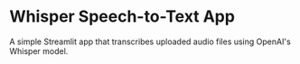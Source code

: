 # Whisper Speech-to-Text App

A simple Streamlit app that transcribes uploaded audio files using OpenAI's Whisper model.

